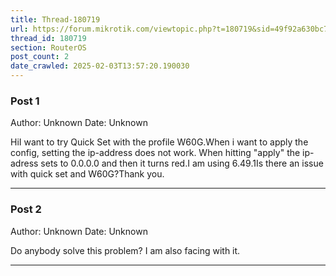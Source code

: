 ```yaml
---
title: Thread-180719
url: https://forum.mikrotik.com/viewtopic.php?t=180719&sid=49f92a630bc7970d8ca50523be880e8f
thread_id: 180719
section: RouterOS
post_count: 2
date_crawled: 2025-02-03T13:57:20.190030
---
```


### Post 1
Author: Unknown
Date: Unknown

HiI want to try Quick Set with the profile W60G.When i want to apply the config, setting the ip-address does not work. When hitting "apply" the ip-adress sets to 0.0.0.0 and then it turns red.I am using 6.49.1Is there an issue with quick set and W60G?Thank you.

---
### Post 2
Author: Unknown
Date: Unknown

Do anybody solve this problem? I am also facing with it.

---
